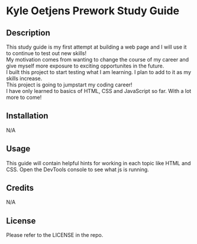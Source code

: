 # Kyle Oetjens Prework Study Guide

## Description

This study guide is my first attempt at building a web page and I will use it to continue to test out new skills!  <br>
My motivation comes from wanting to change the course of my career and give myself more exposure to exciting opportunites in the future.  <br>
I built this project to start testing what I am learning.  I plan to add to it as my skills increase.  <br>
This project is going to jumpstart my coding career!  <br>
I have only learned to basics of HTML, CSS and JavaScript so far. With a lot more to come!

## Installation

N/A

## Usage

This guide will contain helpful hints for working in each topic like HTML and CSS.  Open the DevTools console to see what js is running.

## Credits

N/A

## License

Please refer to the LICENSE in the repo.